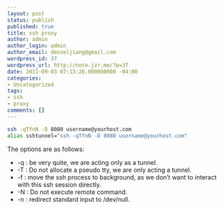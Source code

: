 ```yaml
---
layout: post
status: publish
published: true
title: ssh proxy
author: admin
author_login: admin
author_email: denzeljiang@gmail.com
wordpress_id: 37
wordpress_url: http://note.jzr.me/?p=37
date: 2011-09-03 07:13:26.000000000 -04:00
categories:
- Uncategorized
tags:
- ssh
- proxy
comments: []
---
```


```bash
ssh -qTfnN -D 8080 username@yourhost.com
alias sshtunnel="ssh -qTfnN -D 8080 username@yourhost.com"
```

The options are as follows:

* -q : be very quite, we are acting only as a tunnel.
* -T : Do not allocate a pseudo tty, we are only acting a tunnel.
* -f : move the ssh process to background, as we don&rsquo;t want to interact with this ssh session directly.
* -N : Do not execute remote command.
* -n : redirect standard input to /dev/null.
